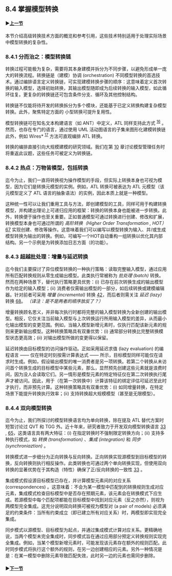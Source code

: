 ## 8.4 掌握模型转换

#### ▶[上一节](3.md)

本节介绍高级转换技术方面的概览和参考引用，这些技术特别适用于处理实际场景中模型转换的复杂性。

### 8.4.1 分而治之：模型转换链

转换过程可能极为复杂，需要将其本身建模并拆分为不同步骤，以避免形成单一庞大的转换流程。转换链是（建模）协调 (orchestration) 不同模型转换的首选技术。通过编排语言定义转换链，可实现建模转换步骤的顺序：这意味着定义首次转换的输入模型，选择初始转换，其输出模型随即成为后续转换的输入模型，如此循环往复。更复杂的转换链还可包含条件分支、循环及其他控制结构。

转换链不仅能将待开发的转换拆分为多个模块，还能基于已定义转换构建复杂模型转换。此外，聚焦特定方面的 小型转换可提升复用性。

模型转换链可在知名文本构建语言（如 ANT）中定义，ATL 同样支持此方式 <sup>[16](0.md#16)</sup> 。然而，也存在专门的语言，通过使用 UML 活动图语言的子集来图形化建模转换链此外，例如 Wires* <sup>[17](0.md#17)</sup> 方法可直观编排 ATL 转换。

转换的编排直接引向大规模建模的研究领域。我们在第 [10](ch10/0.md) 章讨论模型管理任务时将重返此议题，这些任务可被定义为转换链。

### 8.4.2 热点：万物皆模型，包括转换

迄今为止，我们一直将转换视为操作模型的手段，但实际上转换本身也可视为模型，因为它们是转换元模型的实例。例如，ATL 转换可被表达为 ATL 元模型（该元模型定义了 ATL 语言的抽象语法）的实例，因此本质上就是一种模型。

这种统一性可以让我们重用工具与方法，即创建模型的工具，同样可用于构建转换模型，并构建出理论上可递归应用的框架：转换的转换本身也能被进一步转换。此外，转换便于操作也至关重要。正如普通模型可通过转换进行创建、修改和扩展，转换模型本身也可通过所谓的 *高阶转换（Higher Order Transformation , HOT）* [67](../bibliography.md#67) 实现创建、修改等操作。这意味着我们可以编写以模型转换为输入、并/或生成模型转换为输出的转换。例如，可编写一个HOT自动重构一组转换以优化其内部结构。另一个示例是为转换添加日志方面（的功能）。

### 8.4.3 超越批处理：增量与延迟转换

迄今我们主要探讨了异位模型转换的一种执行策略：读取完整输入模型，通过应用所有匹配转换规则从零生成输出模型。此类执行常被称为 *批处理 (batch)* 转换。然而在两种场景下，替代执行策略更具优势：(i) 已存在前次转换生成的输出模型作为给定的输入模型；(ii) 消费者仅需输出模型的一部分，如后续转换或建模编辑器。针对前者可采用 *增量 (incremental)* 转换 [42](../bibliography.md#42)，而后者则需关注 *延迟 (lazy)* 转换 [68](../bibliography.md#68)。 *（译注：是不是两者的顺序放反了？）*

增量转换顾名思义，并非每次执行时都将完整的输入模型转换为全新创建的输出模型。相反，它仅关注当前输入模型与上次转换运行所用输入模型的差异，从而最小化输出模型的变更范围。例如，当输入模型新增元素时，仅执行匹配该新元素的规则来更新输出模型。这种转换策略具有双重优势：(i) 通常部分转换比完整转换模型状态更高效；(ii) 对输出模型所做的变更得以保留。

延迟转换由目标模型的访问操作驱动。正如采用延迟求值 (lazy evaluation) 的编程语言 —— 仅在特定时刻按需计算表达式 —— 所示，目标模型同样可能仅在请求时生成。例如，假设输出模型的唯一消费者是另一项转换。若第二个转换从未访问首个转换生成的目标模型中某些元素，那么，显然预先创建这些元素就是浪费时间，因为没人会读取它们。另一情形是模型元素的特定特征仅在第二次转换执行尾声才被访问。因此，用于（在第一次转换中）计算该特征的绑定评估可延迟至此时才执行，而非预先计算。这种转换策略具有双重优势：(i) 如同增量转换，在特定场景下能提升转换执行效率；(ii) 支持转换超大规模模型（甚至是无限模型）。

### 8.4.4 双向模型转换

迄今为止，我们所探讨的模型转换语言均为单向转换，除在提及 ATL 替代方案时短暂讨论过 QVT 和 TGG 外。近十年来，研究者致力于开发双向模型转换语言 [33](../bibliography.md#33) , [65](../bibliography.md#65)，这类语言具有两大特征：(i) 在指定转换时不强制限定转换方向；(ii) 支持多种执行模式，如 *转换 (transformation)* 、*集成 (integration)* 和 *同步 (synchroniaztion)* 。

转换模式进一步细分为正向转换与反向转换。正向转换实现源模型到目标模型的转换，反向转换则执行相反操作。此类转换也可通过两个单向转换实现，但使用双向转换的显著优势在于其构造（特性）确保了正/反向转换的一致性 [33](../bibliography.md#33) 。

集成模式假设源目标模型已存在，并计算模型元素间的对应关系 (correspondences) 。这意味着：不会为某一模型中匹配到的转换规则生成对应元素，集成模式检查目标模型中是否存在预期元素，该元素会在转换模式下应生成。若源模型中每个匹配项都能在目标模型中找到对应元素（反之亦然），则视为两模型完全集成。这充分说明双向转换可被视为模型对 (a pair of models) 必须满足的约束条件：当所有约束成立（即已建立所有对应关系）时，两模型即实现完全集成。

同步模式以源模型、目标模型为起点，并通过集成模式计算对应关系。更精确地说，当两个模型未完全集成时，同步模式旨在通过应用部分预定义转换规则实现完全集成。例如，当某个模型新增元素时，可能发现该元素存在额外的规则匹配。此时同步模式将执行这个额外的规则，在另一边创建相应的元素。另外一种情况是是：在某一模型中删除元素导致匹配失效，此时另一边的元素也需同步删除。

#### ▶[下一节](ch9/0.md)
